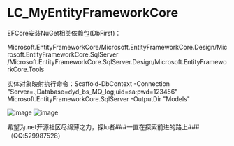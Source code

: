 # LC_MyEntityFrameworkCore
EFCore安装NuGet相关依赖包(DbFirst)：

Microsoft.EntityFrameworkCore/Microsoft.EntityFrameworkCore.Design/Microsoft.EntityFrameworkCore.SqlServer 
/Microsoft.EntityFrameworkCore.SqlServer.Design/Microsoft.EntityFrameworkCore.Tools

实体对象映射执行命令：Scaffold-DbContext -Connection "Server=.;Database=dyd_bs_MQ_log;uid=sa;pwd=123456" Microsoft.EntityFrameworkCore.SqlServer -OutputDir "Models"

![image](https://user-images.githubusercontent.com/26539681/118960348-c6b5c900-b995-11eb-9dc1-82bf99b76511.png)
![image](https://user-images.githubusercontent.com/26539681/118960431-de8d4d00-b995-11eb-9484-2437a1da1603.png)

希望为.net开源社区尽绵薄之力，探lu者###一直在探索前进的路上###（QQ:529987528）
